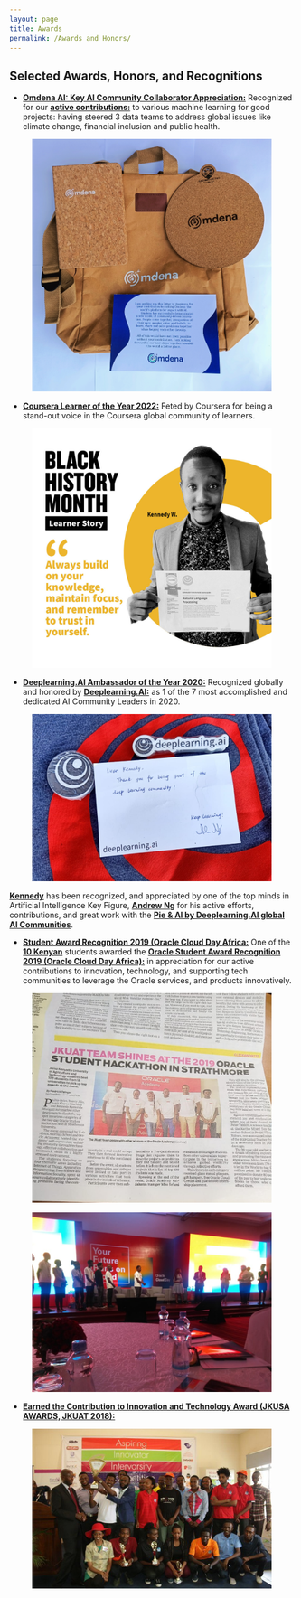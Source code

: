 ```yaml
---
layout: page
title: Awards
permalink: /Awards and Honors/
---
```


## Selected Awards, Honors, and Recognitions

- [**Omdena AI: Key AI Community Collaborator Appreciation:**](https://twitter.com/kennedykwangari/status/1539118724506079232?t=niLKFwXZHKjG-khZTaWcgg&s=19) Recognized for our [**active contributions:**](https://omdena.com/blog/machine-learning-engineer-in-omdena-challenges/) to various machine learning for good projects: having steered 3 data teams to address global issues like climate change, financial inclusion and public health.

<center>
  <figure>
    <img src="https://raw.githubusercontent.com/kennedykwangari/kennedykwangari.github.io/master/images/omdena.jfif">
      </figure>
</center>


- [**Coursera Learner of the Year 2022:**](https://blog.coursera.org/by-embracing-three-key-mindsets-kennedy-channeled-his-passion-for-ai-and-learning-into-a-successful-career/) Feted by Coursera for being a stand-out voice in the Coursera global community of learners.

<center>
  <figure>
    <img src="https://raw.githubusercontent.com/kennedykwangari/kennedykwangari.github.io/master/images/kennedycoursera.jpg">
      </figure>
</center>

  
- [**Deeplearning.AI Ambassador of the Year 2020:**](https://www.deeplearning.ai/breaking-into-ai-juggling-work-projects-and-personal-life-with-kennedy-wangari/)  Recognized globally and honored by 	[**Deeplearning.AI:**](https://www.deeplearning.ai/breaking-into-ai-juggling-work-projects-and-personal-life-with-kennedy-wangari/) as 1 of the 7 most accomplished and dedicated AI Community Leaders in 2020.

<center>
  <figure>
    <img src="https://raw.githubusercontent.com/kennedykwangari/kennedykwangari.github.io/master/images/postcard.jpg">
      </figure>
</center>


[**Kennedy**](https://www.deeplearning.ai/breaking-into-ai-juggling-work-projects-and-personal-life-with-kennedy-wangari/) has been recognized, and appreciated by one of the top minds in Artificial Intelligence Key Figure, [**Andrew Ng**](https://twitter.com/AndrewYNg) for his active efforts, contributions, and great work with the [**Pie & AI by Deeplearning.AI global AI Communities**](https://www.deeplearning.ai/events/).



- [**Student Award Recognition 2019 (Oracle Cloud Day Africa:**](https://www.capitalfm.co.ke/thesauce/2019-oracle-student-hackathon-sees-jkuat-students-honored-in-data-science-track/) One of the [**10 Kenyan**](http://www.jkuat.ac.ke/jkuat-students-top-the-2019-oracle-student-hackathon/)  students awarded the [**Oracle Student Award Recognition 2019 (Oracle Cloud Day Africa):**](http://discover.jkuat.ac.ke/jkuat-students-top-at-the-2019-oracle-student-hackathon/) in appreciation for our active contributions to innovation, technology, and supporting tech communities to leverage the Oracle services, and products innovatively.

<center>
  <figure>
    <img src="https://raw.githubusercontent.com/kennedykwangari/kennedykwangari.github.io/master/images/awardee.jpg">
      </figure>
</center>

<center>
  <figure>
    <img src="https://raw.githubusercontent.com/kennedykwangari/kennedykwangari.github.io/master/images/oracle13.jpeg">
      </figure>
</center>



-	[**Earned the Contribution to Innovation and Technology Award (JKUSA AWARDS, JKUAT 2018):**](http://discover.jkuat.ac.ke/jkusa-award-winners-20172018-feted/) 

<center>
  <figure>
    <img src="https://raw.githubusercontent.com/kennedykwangari/kennedykwangari.github.io/master/images/winners.jpg">
      </figure>
</center>

